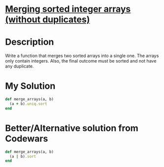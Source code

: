 # [Merging sorted integer arrays (without duplicates)](https://www.codewars.com/kata/573f5c61e7752709df0005d2)

# Description
Write a function that merges two sorted arrays into a single one. The arrays only contain integers. Also, the final 
outcome must be sorted and not have any duplicate.

# My Solution
```ruby
def merge_arrays(a, b)
  (a + b).uniq.sort
end
```

# Better/Alternative solution from Codewars
```ruby
def merge_arrays(a, b)
  (a | b).sort
end
```
